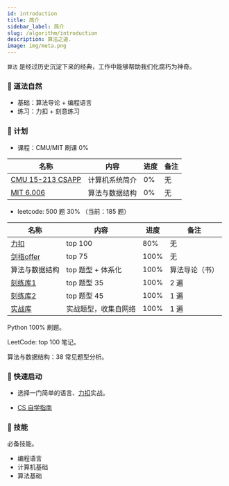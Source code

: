 ```yaml
---
id: introduction
title: 简介
sidebar_label: 简介
slug: /algorithm/introduction
description: 算法之道.
image: img/meta.png
---
```


`算法` 是经过历史沉淀下来的经典，工作中能够帮助我们化腐朽为神奇。

### 🔑 道法自然

- 基础：算法导论 + 编程语言
- 练习：力扣 + 刻意练习

### 📅 计划

- 课程：CMU/MIT  刷课  0%

| 		名称 	   |       内容              | 进度                      | 备注  | 
| ---------------- | ----------------------- | ------------------------ | -------------------------|
| [CMU 15-213 CSAPP](http://csapp.cs.cmu.edu/) | 计算机系统简介     |          0%              | 无                  |
| [MIT 6.006](https://ocw.mit.edu/courses/6-006-introduction-to-algorithms-fall-2011/)        | 算法与数据结构     |          0%              | 无                    |

- leetcode: 500 题  30% （当前：185 题）

| 		名称 	   |       内容              | 进度                      |备注           | 
| ---------------- | ----------------------- | ------------------------ | -------------------------|
| [力扣](http://localhost:3000/docs/algorithm/leetcode)              | top 100                    | 80%                      | 无                      |
| [剑指offer](http://localhost:3000/docs/algorithm/offer)         | top 75                     | 100%                      | 无                     |
| 算法与数据结构     		  | top 题型 + 体系化           | 100%                      | 算法导论（书）           |
| [刻练库1](http://localhost:3000/docs/algorithm/testbank1)           | top 题型 35                | 100%                      | 2 遍                    |
| [刻练库2](http://localhost:3000/docs/algorithm/testbank2)           | top 题型 45                | 100%                      | 1 遍                    |
| [实战库](http://localhost:3000/docs/algorithm/realbank)            | 实战题型，收集自网络         | 100%                      | 1 遍                    |

Python 100% 刷题。

LeetCode: top 100 笔记。

算法与数据结构：38 常见题型分析。

### 🚀 快速启动

- 选择一门简单的语言、[力扣](https:://leetcode.cn)实战。

- [CS 自学指南](https://csdiy.wiki/)

### 📁 技能

必备技能。

- 编程语言
- 计算机基础
- 算法基础

